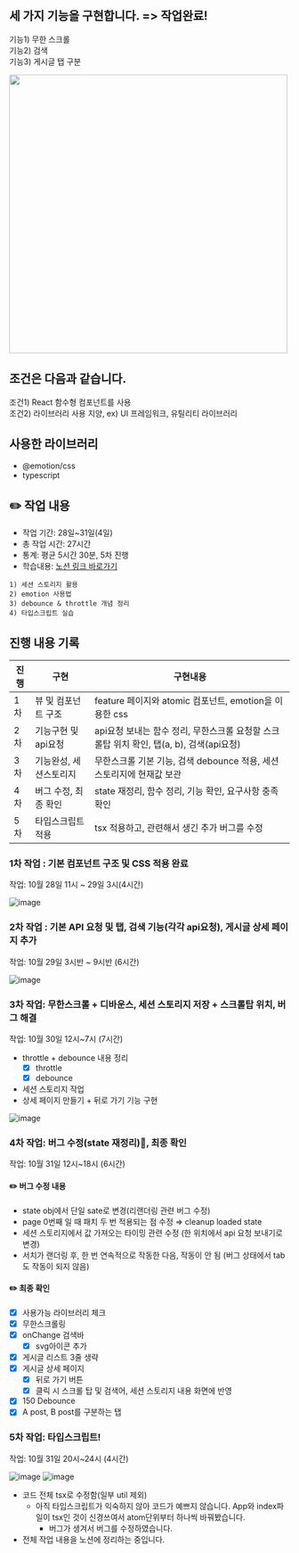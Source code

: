 ## **세 가지 기능**을 구현합니다. => 작업완료!

기능1) 무한 스크롤  
기능2) 검색  
기능3) 게시글 탭 구분  

<img src="https://user-images.githubusercontent.com/94776135/199058566-377aa8a1-5078-43da-9a15-010c1f60de45.png" style="width: 500px">

  
## **조건**은 다음과 같습니다.

조건1) React 함수형 컴포넌트를 사용  
조건2) 라이브러리 사용 지양, ex) UI 프레임워크, 유틸리티 라이브러리  

  
## 사용한 라이브러리
- @emotion/css
- typescript


## ✏️ **작업 내용**

- 작업 기간: 28일~31일(4일)
- 총 작업 시간: 27시간
- 통계: 평균 5시간 30분, 5차 진행
- 학습내용: <a href="https://dusunax.notion.site/React-01833095ea0741b9b5a9cd15fd5d9611">노션 링크 바로가기</a>
```
1) 세션 스토리지 활용
2) emotion 사용법
3) debounce & throttle 개념 정리
4) 타입스크립트 실습
```
  
## 진행 내용 기록

| 진행 | 구현 | 구현내용 |
| --- | --- | --- |
| 1차 | 뷰 및 컴포넌트 구조 | feature 페이지와 atomic 컴포넌트, emotion을 이용한 css |
| 2차 | 기능구현 및 api요청 | api요청 보내는 함수 정리, 무한스크롤 요청할 스크롤탑 위치 확인, 탭(a, b), 검색(api요청) |
| 3차 | 기능완성, 세션스토리지 | 무한스크롤 기본 기능, 검색 debounce 적용, 세션 스토리지에 현재값 보관 |
| 4차 | 버그 수정, 최종 확인 | state 재정리, 함수 정리, 기능 확인, 요구사항 충족 확인 |
| 5차 | 타입스크립트 적용 | tsx 적용하고, 관련해서 생긴 추가 버그를 수정 |


### 1차 작업 : 기본 컴포넌트 구조 및 CSS 적용 완료

작업: 10월 28일 11시 ~ 29일 3시(4시간)

![image](https://user-images.githubusercontent.com/94776135/199057126-82bbb2be-14ce-448a-a1de-61dbc5e5aee0.png)


### 2차 작업 : 기본 API 요청 및 탭, 검색 기능(각각 api요청), 게시글 상세 페이지 추가

작업: 10월 29일 3시반 ~ 9시반 (6시간)

![image](https://user-images.githubusercontent.com/94776135/199057158-010301c4-2ec6-423b-a5c4-44e9b780eabe.png)


### 3차 작업: 무한스크롤 + 디바운스, 세션 스토리지 저장 + 스크롤탑 위치, 버그 해결

작업: 10월 30일 12시~7시 (7시간)

- throttle + debounce 내용 정리
    - [x]  throttle
    - [x]  debounce
- 세션 스토리지 작업
- 상세 페이지 만들기 + 뒤로 가기 기능 구현

![image](https://user-images.githubusercontent.com/94776135/199057215-98c9572c-9502-4d8d-8431-4226d55ce88f.png)


### 4차 작업: 버그 수정(state 재정리)🤕, 최종 확인

작업: 10월 31일 12시~18시 (6시간)


#### ✏️ 버그 수정 내용

- state obj에서 단일 sate로 변경(리랜더링 관련 버그 수정)
- page 0번째 일 때 패치 두 번 적용되는 점 수정 ⇒ cleanup loaded state
- 세션 스토리지에서 값 가져오는 타이밍 관련 수정 (한 위치에서 api 요청 보내기로 변경)
- 서치가 랜더링 후, 한 번 연속적으로 작동한 다음, 작동이 안 됨
(버그 상태에서 tab도 작동이 되지 않음)

#### ✏️ 최종 확인

- [x]  사용가능 라이브러리 체크
- [x]  무한스크롤링
- [x]  onChange 검색바
    - [x]  svg아이콘 추가
- [x]  게시글 리스트 3줄 생략
- [x]  게시글 상세 페이지
    - [x]  뒤로 가기 버튼
    - [x]  클릭 시 스크롤 탑 및 검색어, 세션 스토리지 내용 화면에 반영
- [x]  150 Debounce
- [x]  A post, B post를 구분하는 탭
</aside>

### 5차 작업: 타입스크립트!

작업: 10월 31일 20시~24시 (4시간)

![image](https://user-images.githubusercontent.com/94776135/199060016-2faf43ad-b5c8-4f9b-8f7f-4241d7a03de5.png)
![image](https://user-images.githubusercontent.com/94776135/199059983-dc45e68a-339f-4fb7-8160-0e05b25da301.png)

- 코드 전체 tsx로 수정함(일부 util 제외)
    - 아직 타입스크립트가 익숙하지 않아 코드가 예쁘지 않습니다.
    App와 index파일이 tsx인 것이 신경쓰여서 atom단위부터 하나씩 바꿔봤습니다.
        - 버그가 생겨서 버그를 수정하였습니다.
- 전체 작업 내용을 노션에 정리하는 중입니다.

